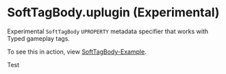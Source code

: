 # SoftTagBody.uplugin (Experimental)
Experimental `SoftTagBody` `UPROPERTY` metadata specifier that works with Typed gameplay tags.

To see this in action, view [SoftTagBody-Example](https://github.com/ubytedev/SoftTagBody-Example).

Test
